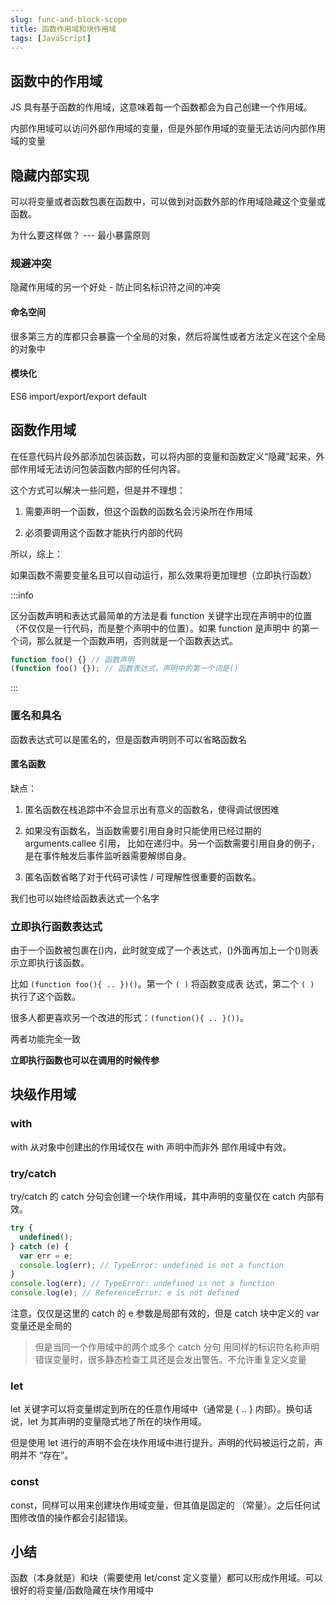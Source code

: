 ```yaml
---
slug: func-and-block-scope
title: 函数作用域和块作用域
tags: [JavaScript]
---
```


## 函数中的作用域

JS 具有基于函数的作用域，这意味着每一个函数都会为自己创建一个作用域。

内部作用域可以访问外部作用域的变量，但是外部作用域的变量无法访问内部作用域的变量

## 隐藏内部实现

可以将变量或者函数包裹在函数中，可以做到对函数外部的作用域隐藏这个变量或函数。

为什么要这样做？ --- 最小暴露原则

### 规避冲突

隐藏作用域的另一个好处 - 防止同名标识符之间的冲突

#### 命名空间

很多第三方的库都只会暴露一个全局的对象，然后将属性或者方法定义在这个全局的对象中

#### 模块化

ES6 import/export/export default

## 函数作用域

在任意代码片段外部添加包装函数，可以将内部的变量和函数定义“隐藏”起来，外部作用域无法访问包装函数内部的任何内容。

这个方式可以解决一些问题，但是并不理想：

1. 需要声明一个函数，但这个函数的函数名会污染所在作用域

2. 必须要调用这个函数才能执行内部的代码

所以，综上：

如果函数不需要变量名且可以自动运行，那么效果将更加理想（立即执行函数）

:::info

区分函数声明和表达式最简单的方法是看 function 关键字出现在声明中的位置（不仅仅是一行代码，而是整个声明中的位置）。如果 function 是声明中 的第一个词，那么就是一个函数声明，否则就是一个函数表达式。

```javascript
function foo() {} // 函数声明
(function foo() {}); // 函数表达式，声明中的第一个词是()
```

:::

### 匿名和具名

函数表达式可以是匿名的，但是函数声明则不可以省略函数名

#### 匿名函数

缺点：

1. 匿名函数在栈追踪中不会显示出有意义的函数名，使得调试很困难

2. 如果没有函数名，当函数需要引用自身时只能使用已经过期的 arguments.callee 引用， 比如在递归中。另一个函数需要引用自身的例子，是在事件触发后事件监听器需要解绑自身。

3. 匿名函数省略了对于代码可读性 / 可理解性很重要的函数名。

我们也可以始终给函数表达式一个名字

### 立即执行函数表达式

由于一个函数被包裹在()内，此时就变成了一个表达式，()外面再加上一个()则表示立即执行该函数。

比如 `(function foo(){ .. })()`。第一个 `( )` 将函数变成表 达式，第二个 `( )` 执行了这个函数。

很多人都更喜欢另一个改进的形式：`(function(){ .. }())`。

两者功能完全一致

**立即执行函数也可以在调用的时候传参**

## 块级作用域

### with

with 从对象中创建出的作用域仅在 with 声明中而非外 部作用域中有效。

### try/catch

try/catch 的 catch 分句会创建一个块作用域，其中声明的变量仅在 catch 内部有效。

```javascript
try {
  undefined();
} catch (e) {
  var err = e;
  console.log(err); // TypeError: undefined is not a function
}
console.log(err); // TypeError: undefined is not a function
console.log(e); // ReferenceError: e is not defined
```

注意，仅仅是这里的 catch 的 e 参数是局部有效的，但是 catch 块中定义的 var 变量还是全局的

> 但是当同一个作用域中的两个或多个 catch 分句 用同样的标识符名称声明错误变量时，很多静态检查工具还是会发出警告。不允许重复定义变量

### let

let 关键字可以将变量绑定到所在的任意作用域中（通常是 { .. } 内部）。换句话说，let 为其声明的变量隐式地了所在的块作用域。

但是使用 let 进行的声明不会在块作用域中进行提升。声明的代码被运行之前，声明并不 “存在”。

### const

const，同样可以用来创建块作用域变量，但其值是固定的 （常量）。之后任何试图修改值的操作都会引起错误。

## 小结

函数（本身就是）和块（需要使用 let/const 定义变量）都可以形成作用域。可以很好的将变量/函数隐藏在块作用域中
